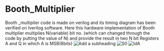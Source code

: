 # Booth_Multiplier
Booth _multiplier code is made on verilog and its timing diagram has been verified on Iverilog software. Here this hardware implementation of Booth multiplier multiplies N(variable) bit no. (which can changed through the code by putting the value of N) and provide the result in two N bit Registers A and Q in which A is MSB(8bits)
![Add a subheading](https://github.com/user-attachments/assets/e0f65adb-6ea7-4405-a0e3-ea14daadfbfa)
![S0](https://github.com/user-attachments/assets/0af64969-7423-4960-aa63-65c67d98667c)
![ldA](https://github.com/user-attachments/assets/5096f989-e8b7-4620-8331-e9b291f6e713)
